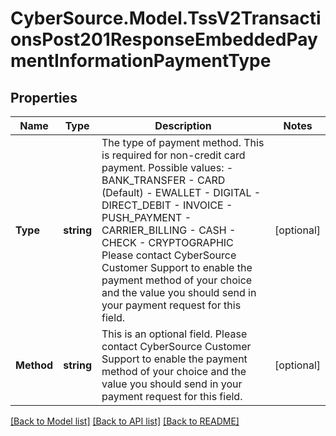 # CyberSource.Model.TssV2TransactionsPost201ResponseEmbeddedPaymentInformationPaymentType
## Properties

Name | Type | Description | Notes
------------ | ------------- | ------------- | -------------
**Type** | **string** | The type of payment method. This is required for non-credit card payment.  Possible values:  - BANK_TRANSFER  - CARD (Default)  - EWALLET  - DIGITAL  - DIRECT_DEBIT  - INVOICE  - PUSH_PAYMENT  - CARRIER_BILLING  - CASH  - CHECK  - CRYPTOGRAPHIC  Please contact CyberSource Customer Support to enable the payment method of your choice and the value you should send in your payment request for this field.  | [optional] 
**Method** | **string** | This is an optional field.  Please contact CyberSource Customer Support to enable the payment method of your choice and the value you should send in your payment request for this field.  | [optional] 

[[Back to Model list]](../README.md#documentation-for-models) [[Back to API list]](../README.md#documentation-for-api-endpoints) [[Back to README]](../README.md)

